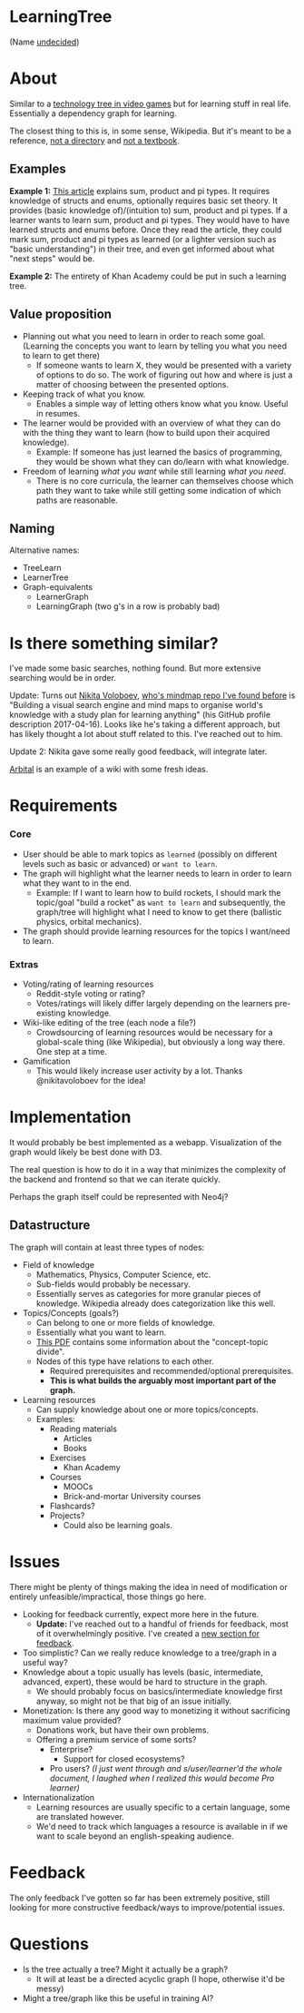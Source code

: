 LearningTree
============

(Name [undecided](#naming))


# About

Similar to a [technology tree in video games](https://en.wikipedia.org/wiki/Technology_tree) but for learning stuff in real life. Essentially a dependency graph for learning.

The closest thing to this is, in some sense, Wikipedia. But it's meant to be a reference, [not a directory](https://en.wikipedia.org/wiki/Wikipedia:What_Wikipedia_is_not#Wikipedia_is_not_a_directory) and [not a textbook](https://en.wikipedia.org/wiki/Wikipedia:What_Wikipedia_is_not#Wikipedia_is_not_a_manual.2C_guidebook.2C_textbook.2C_or_scientific_journal).

## Examples

**Example 1:** [This article](http://manishearth.github.io/blog/2017/03/04/what-are-sum-product-and-pi-types/) explains sum, product and pi types. It requires knowledge of structs and enums, optionally requires basic set theory. It provides (basic knowledge of)/(intuition to) sum, product and pi types. If a learner wants to learn sum, product and pi types. They would have to have learned structs and enums before. Once they read the article, they could mark sum, product and pi types as learned (or a lighter version such as "basic understanding") in their tree, and even get informed about what "next steps" would be.

**Example 2:** The entirety of Khan Academy could be put in such a learning tree.


## Value proposition

 - Planning out what you need to learn in order to reach some goal. (Learning the concepts you want to learn by telling you what you need to learn to get there)
   - If someone wants to learn X, they would be presented with a variety of options to do so. The work of figuring out how and where is just a matter of choosing between the presented options.
 - Keeping track of what you know.
   - Enables a simple way of letting others know what you know. Useful in resumes.
 - The learner would be provided with an overview of what they can do with the thing they want to learn (how to build upon their acquired knowledge).
   - Example: If someone has just learned the basics of programming, they would be shown what they can do/learn with what knowledge.
 - Freedom of learning *what you want* while still learning *what you need*.
   - There is no core curricula, the learner can themselves choose which path they want to take while still getting some indication of which paths are reasonable.

## Naming

Alternative names:

 - TreeLearn
 - LearnerTree
 - Graph-equivalents
   - LearnerGraph
   - LearningGraph (two g's in a row is probably bad)


# Is there something similar?

I've made some basic searches, nothing found. But more extensive searching would be in order.

Update: Turns out [Nikita Voloboev](https://github.com/nikitavoloboev), [who's mindmap repo I've found before](https://github.com/nikitavoloboev/knowledge-map) is "Building a visual search engine and mind maps to organise world's knowledge with a study plan for learning anything" (his GitHub profile description 2017-04-16). Looks like he's taking a different approach, but has likely thought a lot about stuff related to this. I've reached out to him.

Update 2: Nikita gave some really good feedback, will integrate later.

[Arbital](https://arbital.com/) is an example of a wiki with some fresh ideas.


# Requirements

### Core

 - User should be able to mark topics as `learned` (possibly on different levels such as basic or advanced) or `want to learn`.
 - The graph will highlight what the learner needs to learn in order to learn what they want to in the end.
   - Example: If I want to learn how to build rockets, I should mark the topic/goal "build a rocket" as `want to learn` and subsequently, the graph/tree will highlight what I need to know to get there (ballistic physics, orbital mechanics).
 - The graph should provide learning resources for the topics I want/need to learn.

### Extras

 - Voting/rating of learning resources
   - Reddit-style voting or rating?
   - Votes/ratings will likely differ largely depending on the learners pre-existing knowledge.
 - Wiki-like editing of the tree (each node a file?)
   - Crowdsourcing of learning resources would be necessary for a global-scale thing (like Wikipedia), but obviously a long way there. One step at a time.
 - Gamification
   - This would likely increase user activity by a lot. Thanks @nikitavoloboev for the idea!


# Implementation

It would probably be best implemented as a webapp. Visualization of the graph would likely be best done with D3.

The real question is how to do it in a way that minimizes the complexity of the backend and frontend so that we can iterate quickly.

Perhaps the graph itself could be represented with Neo4j?


## Datastructure

The graph will contain at least three types of nodes:

 - Field of knowledge
   - Mathematics, Physics, Computer Science, etc.
   - Sub-fields would probably be necessary.
   - Essentially serves as categories for more granular pieces of knowledge. Wikipedia already does categorization like this well.
 - Topics/Concepts (goals?)
   - Can belong to one or more fields of knowledge.
   - Essentially what you want to learn.
   - [This PDF](https://worldview.unc.edu/files/2013/07/Getting-the-Big-Idea-Handout.pdf) contains some information about the "concept-topic divide".
   - Nodes of this type have relations to each other.
     - Required prerequisites and recommended/optional prerequisites. 
     - **This is what builds the arguably most important part of the graph.**
 - Learning resources
   - Can supply knowledge about one or more topics/concepts.
   - Examples:
     - Reading materials
       - Articles
       - Books
     - Exercises
       - Khan Academy
     - Courses
       - MOOCs
       - Brick-and-mortar University courses
     - Flashcards?
     - Projects?
       - Could also be learning goals.


# Issues

There might be plenty of things making the idea in need of modification or entirely unfeasible/impractical, those things go here.

 - Looking for feedback currently, expect more here in the future. 
   - **Update:** I've reached out to a handful of friends for feedback, most of it overwhelmingly positive. I've created a [new section for feedback](#feedback).
 - Too simplistic? Can we really reduce knowledge to a tree/graph in a useful way?
 - Knowledge about a topic usually has levels (basic, intermediate, advanced, expert), these would be hard to structure in the graph.
   - We should probably focus on basics/intermediate knowledge first anyway, so might not be that big of an issue initially.
 - Monetization: Is there any good way to monetizing it without sacrificing maximum value provided?
   - Donations work, but have their own problems.
   - Offering a premium service of some sorts?
     - Enterprise?
       - Support for closed ecosystems?
     - Pro users? *(I just went through and s/user/learner'd the whole document, I laughed when I realized this would become Pro learner)*
 - Internationalization
   - Learning resources are usually specific to a certain language, some are translated however. 
   - We'd need to track which languages a resource is available in if we want to scale beyond an english-speaking audience.

# Feedback

The only feedback I've gotten so far has been extremely positive, still looking for more constructive feedback/ways to improve/potential issues.

# Questions

 - Is the tree actually a tree? Might it actually be a graph?
   - It will at least be a directed acyclic graph (I hope, otherwise it'd be messy)
 - Might a tree/graph like this be useful in training AI?

